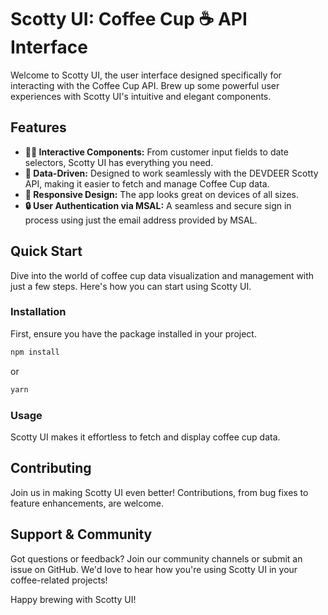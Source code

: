 # Scotty UI: Coffee Cup ☕️ API Interface

Welcome to Scotty UI, the user interface designed specifically for interacting with the Coffee Cup API. Brew up some powerful user experiences with Scotty UI's intuitive and elegant components.

## Features

-   **👌🏻 Interactive Components:** From customer input fields to date selectors, Scotty UI has everything you need.
-   **💾 Data-Driven:** Designed to work seamlessly with the DEVDEER Scotty API, making it easier to fetch and manage Coffee Cup data.
-   **🌈 Responsive Design:** The app looks great on devices of all sizes.
-   **🔒 User Authentication via MSAL:** A seamless and secure sign in process using just the email address provided by MSAL.

## Quick Start

Dive into the world of coffee cup data visualization and management with just a few steps. Here's how you can start using Scotty UI.

### Installation

First, ensure you have the package installed in your project.

```bash
npm install
```

or

```bash
yarn
```

### Usage

Scotty UI makes it effortless to fetch and display coffee cup data.

## Contributing

Join us in making Scotty UI even better! Contributions, from bug fixes to feature enhancements, are welcome.

## Support & Community

Got questions or feedback? Join our community channels or submit an issue on GitHub. We'd love to hear how you're using Scotty UI in your coffee-related projects!

Happy brewing with Scotty UI!
